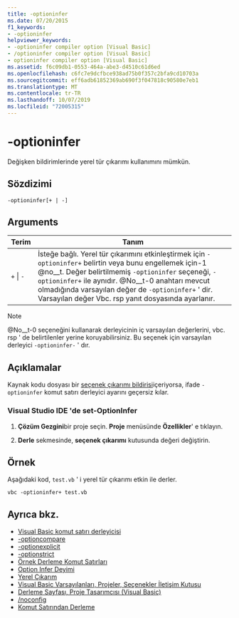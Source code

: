 ```yaml
---
title: -optioninfer
ms.date: 07/20/2015
f1_keywords:
- -optioninfer
helpviewer_keywords:
- -optioninfer compiler option [Visual Basic]
- /optioninfer compiler option [Visual Basic]
- optioninfer compiler option [Visual Basic]
ms.assetid: f6c09db1-0553-464a-abe3-d4510c61d6ed
ms.openlocfilehash: c6fc7e9dcfbce938ad75b0f357c2bfa9cd10703a
ms.sourcegitcommit: eff6adb61852369ab690f3f047818c90580e7eb1
ms.translationtype: MT
ms.contentlocale: tr-TR
ms.lasthandoff: 10/07/2019
ms.locfileid: "72005315"
---
```

# <a name="-optioninfer"></a>-optioninfer
Değişken bildirimlerinde yerel tür çıkarımı kullanımını mümkün.  
  
## <a name="syntax"></a>Sözdizimi  
  
```console  
-optioninfer[+ | -]  
```  
  
## <a name="arguments"></a>Arguments  
  
|Terim|Tanım|  
|---|---|  
|`+` &#124; `-`|İsteğe bağlı. Yerel tür çıkarımını etkinleştirmek için `-optioninfer+` belirtin veya bunu engellemek için-1 @no__t. Değer belirtilmemiş `-optioninfer` seçeneği, `-optioninfer+` ile aynıdır. @No__t-0 anahtarı mevcut olmadığında varsayılan değer de `-optioninfer+` ' dir. Varsayılan değer Vbc. rsp yanıt dosyasında ayarlanır.|  
  
> [!NOTE]
> @No__t-0 seçeneğini kullanarak derleyicinin iç varsayılan değerlerini, vbc. rsp ' de belirtilenler yerine koruyabilirsiniz. Bu seçenek için varsayılan derleyici `-optioninfer-` ' dır.  
  
## <a name="remarks"></a>Açıklamalar  
 Kaynak kodu dosyası bir [seçenek çıkarımı bildirisi](../../../visual-basic/language-reference/statements/option-infer-statement.md)içeriyorsa, ifade `-optioninfer` komut satırı derleyici ayarını geçersiz kılar.  
  
### <a name="to-set--optioninfer-in-the-visual-studio-ide"></a>Visual Studio IDE 'de set-OptionInfer  
  
1. **Çözüm Gezgini**bir proje seçin. **Proje** menüsünde **Özellikler**' e tıklayın.  
  
2. **Derle** sekmesinde, **seçenek çıkarımı** kutusunda değeri değiştirin.  
  
## <a name="example"></a>Örnek  
 Aşağıdaki kod, `test.vb` ' i yerel tür çıkarımı etkin ile derler.  
  
```console
vbc -optioninfer+ test.vb  
```  
  
## <a name="see-also"></a>Ayrıca bkz.

- [Visual Basic komut satırı derleyicisi](../../../visual-basic/reference/command-line-compiler/index.md)
- [-optioncompare](../../../visual-basic/reference/command-line-compiler/optioncompare.md)
- [-optionexplicit](../../../visual-basic/reference/command-line-compiler/optionexplicit.md)
- [-optionstrict](../../../visual-basic/reference/command-line-compiler/optionstrict.md)
- [Örnek Derleme Komut Satırları](../../../visual-basic/reference/command-line-compiler/sample-compilation-command-lines.md)
- [Option Infer Deyimi](../../../visual-basic/language-reference/statements/option-infer-statement.md)
- [Yerel Çıkarım](../../../visual-basic/programming-guide/language-features/variables/local-type-inference.md)
- [Visual Basic Varsayılanları, Projeler, Seçenekler İletişim Kutusu](/visualstudio/ide/reference/visual-basic-defaults-projects-options-dialog-box)
- [Derleme Sayfası, Proje Tasarımcısı (Visual Basic)](/visualstudio/ide/reference/compile-page-project-designer-visual-basic)
- [/noconfig](../../../visual-basic/reference/command-line-compiler/noconfig.md)
- [Komut Satırından Derleme](../../../visual-basic/reference/command-line-compiler/building-from-the-command-line.md)
